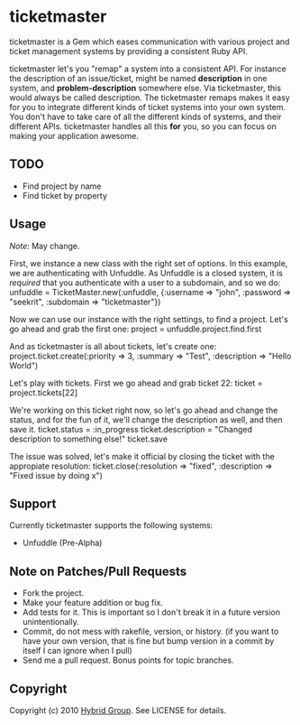# ticketmaster

ticketmaster is a Gem which eases communication with various project and ticket management systems by providing a consistent Ruby API.

ticketmaster let's you "remap" a system into a consistent API. For instance the description of an issue/ticket, might be named **description** in one system, and **problem-description** somewhere else. Via ticketmaster, this would always be called description. The ticketmaster remaps makes it easy for you to integrate different kinds of ticket systems into your own system. You don't have to take care of all the different kinds of systems, and their different APIs. ticketmaster handles all this **for** you, so you can focus on making your application awesome.

## TODO

* Find project by name
* Find ticket by property

## Usage

*Note:* May change.

First, we instance a new class with the right set of options. In this example, we are authenticating with Unfuddle. As Unfuddle is a closed system, it is *required* that you authenticate with a user to a subdomain, and so we do:
    unfuddle = TicketMaster.new(:unfuddle, {:username => "john", :password => "seekrit", :subdomain => "ticketmaster"})

Now we can use our instance with the right settings, to find a project. Let's go ahead and grab the first one:
    project = unfuddle.project.find.first

And as ticketmaster is all about tickets, let's create one:
    project.ticket.create(:priority => 3, :summary => "Test", :description => "Hello World")

Let's play with tickets. First we go ahead and grab ticket 22:
    ticket = project.tickets[22]

We're working on this ticket right now, so let's go ahead and change the status, and for the fun of it, we'll change the description as well, and then save it.
    ticket.status = :in_progress
    ticket.description = "Changed description to something else!"
    ticket.save

The issue was solved, let's make it official by closing the ticket with the appropiate resolution:
    ticket.close(:resolution => "fixed", :description => "Fixed issue by doing x")

## Support

Currently ticketmaster supports the following systems:

* Unfuddle (Pre-Alpha)

## Note on Patches/Pull Requests
 
* Fork the project.
* Make your feature addition or bug fix.
* Add tests for it. This is important so I don't break it in a
  future version unintentionally.
* Commit, do not mess with rakefile, version, or history.
  (if you want to have your own version, that is fine but bump version in a commit by itself I can ignore when I pull)
* Send me a pull request. Bonus points for topic branches.

## Copyright

Copyright (c) 2010 [Hybrid Group](http://hybridgroup.com). See LICENSE for details.
